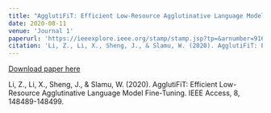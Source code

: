 ```yaml
---
title: "AgglutiFiT: Efficient Low-Resource Agglutinative Language Model Fine-Tuning"
date: 2020-08-11
venue: 'Journal 1'
paperurl: 'https://ieeexplore.ieee.org/stamp/stamp.jsp?tp=&arnumber=9164940'
citation: 'Li, Z., Li, X., Sheng, J., & Slamu, W. (2020). AgglutiFiT: Efficient Low-Resource Agglutinative Language Model Fine-Tuning. IEEE Access, 8, 148489-148499.'
---
```


[Download paper here](https://ieeexplore.ieee.org/stamp/stamp.jsp?tp=&arnumber=9164940)

Li, Z., Li, X., Sheng, J., & Slamu, W. (2020). AgglutiFiT: Efficient Low-Resource Agglutinative Language Model Fine-Tuning. IEEE Access, 8, 148489-148499.
